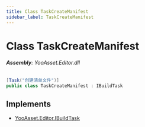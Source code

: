 ```yaml
---
title: Class TaskCreateManifest
sidebar_label: TaskCreateManifest
---
```

# Class TaskCreateManifest


###### **Assembly**: YooAsset.Editor.dll

```csharp title="Declaration"
[Task("创建清单文件")]
public class TaskCreateManifest : IBuildTask
```

## Implements

* [YooAsset.Editor.IBuildTask](../YooAsset.Editor/IBuildTask.md)
